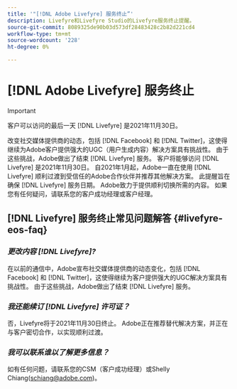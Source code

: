 ```yaml
---
title: '"[!DNL Adobe Livefyre] 服务终止”'
description: Livefyre和Livefyre Studio的Livefyre服务终止提醒。
source-git-commit: 8089325de90b03d573df28483428c2b82d221cd4
workflow-type: tm+mt
source-wordcount: '228'
ht-degree: 0%

---
```


# [!DNL Adobe Livefyre] 服务终止

>[!IMPORTANT]
>
>客户可以访问的最后一天 [!DNL Livefyre] 是2021年11月30日。

改变社交媒体提供商的动态，包括 [!DNL Facebook] 和 [!DNL Twitter]，这使得继续为Adobe客户提供强大的UGC（用户生成内容）解决方案具有挑战性。 由于这些挑战，Adobe做出了结束 [!DNL Livefyre] 服务。 客户将能够访问 [!DNL Livefyre] 是2021年11月30日。 自2021年1月起，Adobe一直在使用 [!DNL Livefyre] 顺利过渡到受信任的Adobe合作伙伴并推荐其他解决方案。 此提醒旨在确保 [!DNL Livefyre] 服务日期。 Adobe致力于提供顺利切换所需的内容。 如果您有任何疑问，请联系您的客户成功经理或客户经理。

## [!DNL Livefyre] 服务终止常见问题解答 {#livefyre-eos-faq}

### **_更改内容 [!DNL Livefyre]?_**

在以前的通信中，Adobe宣布社交媒体提供商的动态变化，包括 [!DNL Facebook] 和 [!DNL Twitter]，这使得继续为客户提供强大的UGC解决方案具有挑战性。 由于这些挑战，Adobe做出了结束 [!DNL Livefyre] 服务。

### **_我还能续订 [!DNL Livefyre] 许可证？_**

否，Livefyre将于2021年11月30日终止。 Adobe正在推荐替代解决方案，并正在与客户密切合作，以实现顺利过渡。

### **_我可以联系谁以了解更多信息？_**

如有任何问题，请联系您的CSM（客户成功经理）或Shelly Chiang(schiang@adobe.com)。

